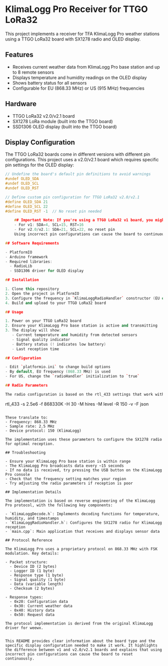 # KlimaLogg Pro Receiver for TTGO LoRa32

This project implements a receiver for TFA KlimaLogg Pro weather stations using a TTGO LoRa32 board with SX1278 radio and OLED display.

## Features

- Receives current weather data from KlimaLogg Pro base station and up to 8 remote sensors
- Displays temperature and humidity readings on the OLED display
- Shows battery status for all sensors
- Configurable for EU (868.33 MHz) or US (915 MHz) frequencies

## Hardware

- TTGO LoRa32 v2.0/v2.1 board
- SX1278 LoRa module (built into the TTGO board)
- SSD1306 OLED display (built into the TTGO board)

## Display Configuration

The TTGO LoRa32 boards come in different versions with different pin configurations. This project uses a v2.0/v2.1 board which requires specific pin settings for the OLED display:

```cpp
// Undefine the board's default pin definitions to avoid warnings
#undef OLED_SDA
#undef OLED_SCL
#undef OLED_RST

// Define custom pin configuration for TTGO LoRa32 v2.0/v2.1
#define OLED_SDA 21
#define OLED_SCL 22
#define OLED_RST -1  // No reset pin needed

    ## Important Note: If you're using a TTGO LoRa32 v1 board, you might need to use different pin configurations:
    - For v1: SDA=4, SCL=15, RST=16
    - For v2.0/v2.1: SDA=21, SCL=22, no reset pin
    Using incorrect pin configurations can cause the board to continuously reset with a watchdog timer error (TG1WDT_SYS_RESET).

## Software Requirements

- PlatformIO
- Arduino framework
- Required libraries:
  - RadioLib
  - SSD1306 driver for OLED display

## Installation

1. Clone this repository
2. Open the project in PlatformIO
3. Configure the frequency in `KlimaLoggRadioHandler` constructor (EU or US)
4. Build and upload to your TTGO LoRa32 board

## Usage

1. Power on your TTGO LoRa32 board
2. Ensure your KlimaLogg Pro base station is active and transmitting
3. The display will show:
   - Current temperature and humidity from detected sensors
   - Signal quality indicator
   - Battery status (! indicates low battery)
   - Last reception time

## Configuration

- Edit `platformio.ini` to change build options
- By default, EU frequency (868.33 MHz) is used
- For US, change the `radioHandler` initialization to `true`

## Radio Parameters

The radio configuration is based on the rtl_433 settings that work with KlimaLogg:
```
rtl_433 -s 2.5e6 -f 868330K -H 30 -M hires -M level -R 150 -v -F json
```

These translate to:
- Frequency: 868.33 MHz
- Sample rate: 2.5 MHz
- Device protocol: 150 (KlimaLogg)

The implementation uses these parameters to configure the SX1278 radio for optimal reception.

## Troubleshooting

- Ensure your KlimaLogg Pro base station is within range
- The KlimaLogg Pro broadcasts data every ~15 seconds
- If no data is received, try pressing the USB button on the KlimaLogg Pro console
- Check that the frequency setting matches your region
- Try adjusting the radio parameters if reception is poor

## Implementation Details

The implementation is based on reverse engineering of the KlimaLogg Pro protocol, with the following key components:

- `KlimaLoggDecode.h`: Implements decoding functions for temperature, humidity, and timestamps
- `KlimaLoggRadioHandler.h`: Configures the SX1278 radio for KlimaLogg reception
- `main.cpp`: Main application that receives and displays sensor data

## Protocol Reference

The KlimaLogg Pro uses a proprietary protocol on 868.33 MHz with FSK modulation. Key details:

- Packet structure: 
  - Device ID (2 bytes) 
  - Logger ID (1 byte)
  - Response type (1 byte)
  - Signal quality (1 byte)
  - Data (variable length)
  - Checksum (2 bytes)

- Response types:
  - 0x20: Configuration data
  - 0x30: Current weather data
  - 0x40: History data
  - 0x50: Request data

The protocol implementation is derived from the original KlimaLogg driver for weewx.


This README provides clear information about the board type and the specific display configuration needed to make it work. It highlights the difference between v1 and v2.0/v2.1 boards and explains that using incorrect pin configurations can cause the board to reset continuously.
